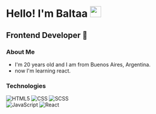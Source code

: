 <h1>Hello! I'm Baltaa <img src="https://raw.githubusercontent.com/iampavangandhi/iampavangandhi/master/gifs/Hi.gif" width="30px"> </h1>
<h2>Frontend Developer 🎨</h2>

### About Me
- I'm 20 years old and I am from Buenos Aires, Argentina.
- now I'm learning react.
<!---
- I am a self-taught and highly creative individual who seeks to learn and improve every day.
- I enjoy working with the frontend because I want to provide the best visual experience for the users who visit my projects.--->

### Technologies
  ![HTML5](https://img.shields.io/badge/-HTML5-333333?style=flat&logo=HTML5)
  ![CSS](https://img.shields.io/badge/-CSS-333333?style=flat&logo=CSS3&logoColor=1572B6)
  ![SCSS](https://img.shields.io/badge/-SCSS-333333?style=flat&logo=SASS&logoColor=CE6B9E)
  <br/>
  ![JavaScript](https://img.shields.io/badge/-JavaScript-333333?style=flat&logo=javascript)
  ![React](https://img.shields.io/badge/-React-333333?style=flat&logo=react)

<!--- ### Contact Me --->
